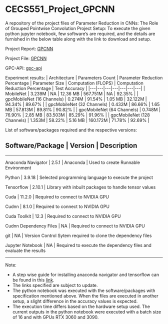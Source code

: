 # CECS551_Project_GPCNN

A repository of the project files of Parameter Reduction in CNNs: The Role of Grouped Pointwise Convolution
Project Setup:
To execute the given python jupyter notebook, few software’s are required, and the details are furnished in the below table along with the link to download and setup.

Project Report: [GPCNN](https://github.com/itsaravindanand/CECS551_Project_GPCNN/blob/main/CECS551_Project_Files/Parameter_Reduction_in_CNNs_Project_Report.pdf)

Project File: [GPCNN](https://github.com/itsaravindanand/CECS551_Project_GPCNN.git)

GPC-API: [gpc-api](https://github.com/itsaravindanand/gpc-api.git)

Experiment results:
| Architecture | Parameters Count | Parameter Reduction Percentage | Parameter Size | Computation (FLOPS) | Computation Reduction Percentage | Test Accuracy |
|---|---|---|---|---|---|---|
| MobileNet | 3.239M | NA | 12.36 MB | 567.751M | NA | 92.35% |
| gpcMobileNet (16 Channels) | 0.274M | 91.54% | 1.05 MB | 32.122M | 94.34% | 89.67% |
| gpcMobileNet (32 Channels) | 0.432M | 86.66% | 1.65 MB | 57.813M | 89.81% | 90.82% |
| gpcMobileNet (64 Channels) | 0.748M | 76.90% | 2.85 MB | 83.503M | 85.29% | 91.96% |
| gpcMobileNet (128 Channels) | 1.353M | 58.22% | 5.16 MB | 160.172M | 71.78% | 92.69% |

List of software/packages required and the respective versions:

## Software/Package | Version | Description
----------------------------------------------------------------------------
Anaconda Navigator	| 2.5.1	| Anaconda | Used to create Runnable Environment

Python	| 3.9.18	| Selected programming language to execute the project

Tensorflow	| 2.10.1	| Library with inbuilt packages to handle tensor values

Cuda	| 11.2.0	| Required to connect to NVIDIA GPU

Cudnn	| 8.1.0	|	Required to connect to NVIDIA GPU

Cuda Toolkit	| 12.3	| Required to connect to NVIDIA GPU

Cudnn Dependency Files	| NA	| Required to connect to NVIDIA GPU

git	| NA	| Version Control Sytem required to clone the dependency files

Jupyter Notebook	| NA	| Required to execute the dependency files and evaluate the results

----------------------------------------------------------------------------

Note:
-	A step wise guide for installing anaconda navigator and tensorflow can be found in this [link](https://www.tensorflow.org/install/pip#windows-native_1).
-	The links specified are subject to update.
-	The python notebook was executed with the software/packages with specification mentioned above. When the files are executed in another setup, a slight difference in the accuracy values is expected.
-	The execution time differs based on the hardware setup used. The current outputs in the python notebook were executed with a batch size of 16 and with GPUs RTX 3060 and 3090. 
